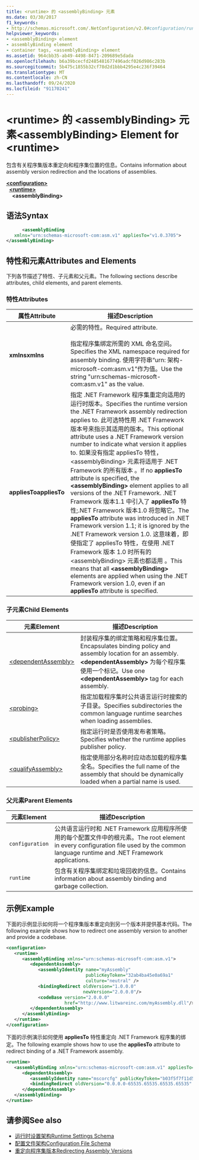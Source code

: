 ```yaml
---
title: <runtime> 的 <assemblyBinding> 元素
ms.date: 03/30/2017
f1_keywords:
- http://schemas.microsoft.com/.NetConfiguration/v2.0#configuration/runtime/assemblyBinding
helpviewer_keywords:
- <assemblyBinding> element
- assemblyBinding element
- container tags, <assemblyBinding> element
ms.assetid: 964cbb35-ab49-4498-8471-209689e5dada
ms.openlocfilehash: b6a39bcecfd2485481677496adcf026d986c283b
ms.sourcegitcommit: 5b475c1855b32cf78d2d1bbb4295e4c236f39464
ms.translationtype: MT
ms.contentlocale: zh-CN
ms.lasthandoff: 09/24/2020
ms.locfileid: "91170241"
---
```

# <a name="assemblybinding-element-for-runtime"></a><span data-ttu-id="a129e-102">\<runtime> 的 \<assemblyBinding> 元素</span><span class="sxs-lookup"><span data-stu-id="a129e-102">\<assemblyBinding> Element for \<runtime></span></span>

<span data-ttu-id="a129e-103">包含有关程序集版本重定向和程序集位置的信息。</span><span class="sxs-lookup"><span data-stu-id="a129e-103">Contains information about assembly version redirection and the locations of assemblies.</span></span>  
  
[**\<configuration>**](../configuration-element.md)\
&nbsp;&nbsp;[**\<runtime>**](runtime-element.md)\
&nbsp;&nbsp;&nbsp;&nbsp;**\<assemblyBinding>**  
  
## <a name="syntax"></a><span data-ttu-id="a129e-104">语法</span><span class="sxs-lookup"><span data-stu-id="a129e-104">Syntax</span></span>  
  
```xml  
      <assemblyBinding
   xmlns="urn:schemas-microsoft-com:asm.v1" appliesTo="v1.0.3705">  
</assemblyBinding>  
```  
  
## <a name="attributes-and-elements"></a><span data-ttu-id="a129e-105">特性和元素</span><span class="sxs-lookup"><span data-stu-id="a129e-105">Attributes and Elements</span></span>  

 <span data-ttu-id="a129e-106">下列各节描述了特性、子元素和父元素。</span><span class="sxs-lookup"><span data-stu-id="a129e-106">The following sections describe attributes, child elements, and parent elements.</span></span>  
  
### <a name="attributes"></a><span data-ttu-id="a129e-107">特性</span><span class="sxs-lookup"><span data-stu-id="a129e-107">Attributes</span></span>  
  
|<span data-ttu-id="a129e-108">属性</span><span class="sxs-lookup"><span data-stu-id="a129e-108">Attribute</span></span>|<span data-ttu-id="a129e-109">描述</span><span class="sxs-lookup"><span data-stu-id="a129e-109">Description</span></span>|  
|---------------|-----------------|  
|<span data-ttu-id="a129e-110">**xmlns**</span><span class="sxs-lookup"><span data-stu-id="a129e-110">**xmlns**</span></span>|<span data-ttu-id="a129e-111">必需的特性。</span><span class="sxs-lookup"><span data-stu-id="a129e-111">Required attribute.</span></span><br /><br /> <span data-ttu-id="a129e-112">指定程序集绑定所需的 XML 命名空间。</span><span class="sxs-lookup"><span data-stu-id="a129e-112">Specifies the XML namespace required for assembly binding.</span></span> <span data-ttu-id="a129e-113">使用字符串“urn: 架构-microsoft-com:asm.v1”作为值。</span><span class="sxs-lookup"><span data-stu-id="a129e-113">Use the string "urn:schemas-microsoft-com:asm.v1" as the value.</span></span>|  
|<span data-ttu-id="a129e-114">**appliesTo**</span><span class="sxs-lookup"><span data-stu-id="a129e-114">**appliesTo**</span></span>|<span data-ttu-id="a129e-115">指定 .NET Framework 程序集重定向适用的运行时版本。</span><span class="sxs-lookup"><span data-stu-id="a129e-115">Specifies the runtime version the .NET Framework assembly redirection applies to.</span></span> <span data-ttu-id="a129e-116">此可选特性用 .NET Framework 版本号来指示其适用的版本。</span><span class="sxs-lookup"><span data-stu-id="a129e-116">This optional attribute uses a .NET Framework version number to indicate what version it applies to.</span></span> <span data-ttu-id="a129e-117">如果没有指定 appliesTo 特性，\<assemblyBinding> 元素将适用于 .NET Framework 的所有版本 。</span><span class="sxs-lookup"><span data-stu-id="a129e-117">If no **appliesTo** attribute is specified, the **\<assemblyBinding>** element applies to all versions of the .NET Framework.</span></span> <span data-ttu-id="a129e-118">.NET Framework 版本1.1 中引入了 **appliesTo** 特性;.NET Framework 版本1.0 将忽略它。</span><span class="sxs-lookup"><span data-stu-id="a129e-118">The **appliesTo** attribute was introduced in .NET Framework version 1.1; it is ignored by the .NET Framework version 1.0.</span></span> <span data-ttu-id="a129e-119">这意味着，即使指定了 appliesTo 特性，在使用 .NET Framework 版本 1.0 时所有的 \<assemblyBinding> 元素也都适用 。</span><span class="sxs-lookup"><span data-stu-id="a129e-119">This means that all **\<assemblyBinding>** elements are applied when using the .NET Framework version 1.0, even if an **appliesTo** attribute is specified.</span></span>|  
  
### <a name="child-elements"></a><span data-ttu-id="a129e-120">子元素</span><span class="sxs-lookup"><span data-stu-id="a129e-120">Child Elements</span></span>  
  
|<span data-ttu-id="a129e-121">元素</span><span class="sxs-lookup"><span data-stu-id="a129e-121">Element</span></span>|<span data-ttu-id="a129e-122">描述</span><span class="sxs-lookup"><span data-stu-id="a129e-122">Description</span></span>|  
|-------------|-----------------|  
|[\<dependentAssembly>](dependentassembly-element.md)|<span data-ttu-id="a129e-123">封装程序集的绑定策略和程序集位置。</span><span class="sxs-lookup"><span data-stu-id="a129e-123">Encapsulates binding policy and assembly location for an assembly.</span></span> <span data-ttu-id="a129e-124">**\<dependentAssembly>** 为每个程序集使用一个标记。</span><span class="sxs-lookup"><span data-stu-id="a129e-124">Use one **\<dependentAssembly>** tag for each assembly.</span></span>|  
|[\<probing>](probing-element.md)|<span data-ttu-id="a129e-125">指定加载程序集时公共语言运行时搜索的子目录。</span><span class="sxs-lookup"><span data-stu-id="a129e-125">Specifies subdirectories the common language runtime searches when loading assemblies.</span></span>|  
|[\<publisherPolicy>](publisherpolicy-element.md)|<span data-ttu-id="a129e-126">指定运行时是否使用发布者策略。</span><span class="sxs-lookup"><span data-stu-id="a129e-126">Specifies whether the runtime applies publisher policy.</span></span>|  
|[\<qualifyAssembly>](qualifyassembly-element.md)|<span data-ttu-id="a129e-127">指定使用部分名称时应动态加载的程序集全名。</span><span class="sxs-lookup"><span data-stu-id="a129e-127">Specifies the full name of the assembly that should be dynamically loaded when a partial name is used.</span></span>|  
  
### <a name="parent-elements"></a><span data-ttu-id="a129e-128">父元素</span><span class="sxs-lookup"><span data-stu-id="a129e-128">Parent Elements</span></span>  
  
|<span data-ttu-id="a129e-129">元素</span><span class="sxs-lookup"><span data-stu-id="a129e-129">Element</span></span>|<span data-ttu-id="a129e-130">描述</span><span class="sxs-lookup"><span data-stu-id="a129e-130">Description</span></span>|  
|-------------|-----------------|  
|`configuration`|<span data-ttu-id="a129e-131">公共语言运行时和 .NET Framework 应用程序所使用的每个配置文件中的根元素。</span><span class="sxs-lookup"><span data-stu-id="a129e-131">The root element in every configuration file used by the common language runtime and .NET Framework applications.</span></span>|  
|`runtime`|<span data-ttu-id="a129e-132">包含有关程序集绑定和垃圾回收的信息。</span><span class="sxs-lookup"><span data-stu-id="a129e-132">Contains information about assembly binding and garbage collection.</span></span>|  
  
## <a name="example"></a><span data-ttu-id="a129e-133">示例</span><span class="sxs-lookup"><span data-stu-id="a129e-133">Example</span></span>  

 <span data-ttu-id="a129e-134">下面的示例显示如何将一个程序集版本重定向到另一个版本并提供基本代码。</span><span class="sxs-lookup"><span data-stu-id="a129e-134">The following example shows how to redirect one assembly version to another and provide a codebase.</span></span>  
  
```xml  
<configuration>  
   <runtime>  
      <assemblyBinding xmlns="urn:schemas-microsoft-com:asm.v1">  
         <dependentAssembly>  
            <assemblyIdentity name="myAssembly"  
                              publicKeyToken="32ab4ba45e0a69a1"  
                              culture="neutral" />  
            <bindingRedirect oldVersion="1.0.0.0"  
                             newVersion="2.0.0.0"/>  
            <codeBase version="2.0.0.0"  
                      href="http://www.litwareinc.com/myAssembly.dll"/>  
         </dependentAssembly>  
      </assemblyBinding>  
   </runtime>  
</configuration>  
```  
  
 <span data-ttu-id="a129e-135">下面的示例演示如何使用 **appliesTo** 特性重定向 .NET Framework 程序集的绑定。</span><span class="sxs-lookup"><span data-stu-id="a129e-135">The following example shows how to use the **appliesTo** attribute to redirect binding of a .NET Framework assembly.</span></span>  
  
```xml  
<runtime>  
   <assemblyBinding xmlns="urn:schemas-microsoft-com:asm.v1" appliesTo="v1.0.3705">  
      <dependentAssembly>
         <assemblyIdentity name="mscorcfg" publicKeyToken="b03f5f7f11d50a3a" culture=""/>  
         <bindingRedirect oldVersion="0.0.0.0-65535.65535.65535.65535" newVersion="1.0.3300.0"/>  
      </dependentAssembly>  
   </assemblyBinding>  
</runtime>  
```  
  
## <a name="see-also"></a><span data-ttu-id="a129e-136">请参阅</span><span class="sxs-lookup"><span data-stu-id="a129e-136">See also</span></span>

- [<span data-ttu-id="a129e-137">运行时设置架构</span><span class="sxs-lookup"><span data-stu-id="a129e-137">Runtime Settings Schema</span></span>](index.md)
- [<span data-ttu-id="a129e-138">配置文件架构</span><span class="sxs-lookup"><span data-stu-id="a129e-138">Configuration File Schema</span></span>](../index.md)
- [<span data-ttu-id="a129e-139">重定向程序集版本</span><span class="sxs-lookup"><span data-stu-id="a129e-139">Redirecting Assembly Versions</span></span>](../../redirect-assembly-versions.md)
